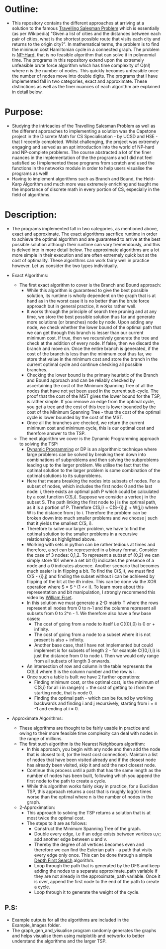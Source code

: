 # Outline:

- This repository contains the different approaches at arriving at a solution to the famous [Travelling Salesman Problem](https://en.wikipedia.org/wiki/Travelling_salesman_problem) which is essentially (as per Wikipedia) "Given a list of cities and the distances between each pair of cities, what is the shortest possible route that visits each city and returns to the origin city?". In mathematical terms, the problem is to find the minimum cost Hamiltonian cycle in a connected graph. The problem is [NP-Hard](https://en.wikipedia.org/wiki/NP-hardness), that is no feasible algorithm that can solve it in polynomial time. The programs in this repository extend upon the extremely unfeasible brute force algorithm which has time complexity of O(n!) where n is the number of nodes. This quickly becomes unfeasible once the number of nodes move into double digits. The programs that I have implemented fall in two categories, exact and approximate. These distinctions as well as the finer nuances of each algorithm are explained in detail below.

# Purpose:

- Studying the intricacies of the Travelling Salesman Problem as well as the different approaches to implementing a solution was the Capstone project in the Discrete Math for CS Specialisation - by UCSD and HSE - that I recently completed. Whilst challenging, the project was extremely engaging and served as an apt introduction into the world of NP-hard and NP-complete problems. The course abstracted a lot of the finer nuances in the implementation of the the programs and I did not feel satisfied so I implemented these programs from scratch and used the functions in the networkx module in order to help users visualise the programs as well!
- Having to implement algorithms such as Branch and Bound, the Held-Karp Algorithm and much more was extremely enriching and taught me the importance of discrete math in every portion of CS, especially in the field of algorithms.

# Description:

- The programs implemented fall in two categories, as mentioned above, exact and approximate. The exact algorithms sacrifice runtime in order to achieve the optimal algorithm and are guaranteed to arrive at the best possible solution although their runtime can vary tremendously, and this is delved into in more detail below. The approximate algorithms are a lot more simple in their execution and are often extremely quick but at the cost of optimality. These algorithms can work fairly well in practice however. Let us consider the two types individually.

- Exact Algorithms:
    - The first exact algorithm to cover is the Branch and Bound approach:
        - While this algorithm is guaranteed to give the best possible solution, its runtime is wholly dependent on the graph that is at hand as in the worst case it is no better than the brute force approach but in general practice, it works rather well.
        - It works through the principle of search tree pruning and at any time, we store the best possible solution thus far and generate more solutions (or branches) node by node. Upon adding any node, we check whether the lower bound of the optimal path that we can get through this branch is lesser than our current minimum cost. If true, then we recursively generate the tree and check at the addition of every node. If false, then we discard the branch and move on. Once the entire branch is generated, if the cost of the branch is less than the minimum cost thus far, we store that value in the minimum cost and store the branch in the current optimal cycle and continue checking all possible branches.
        - Checking the lower bound is the primary heuristic of the Branch and Bound approach and can be reliably checked by ascertaining the cost of the Minimum Spanning Tree of all the nodes that have not yet been used in the current sub-cycle. The proof that the cost of the MST gives the lower bound for the TSP, is rather simple. If you remove an edge from the optimal cycle, you get a tree and the cost of this tree is lower bounded by the cost of the Minimum Spanning Tree - thus the cost of the optimal cycle is lower bounded by the cost of the MST.
        - Once all the branches are checked, we return the current minimum cost and minimum cycle, this is our optimal cost and therefore answer to the TSP.
    - The next algorithm we cover is the Dynamic Programming approach to solving the TSP:
        - [Dynamic Programming](https://www.educative.io/courses/grokking-dynamic-programming-patterns-for-coding-interviews/m2G1pAq0OO0#:~:text=Dynamic%20Programming%20(DP)%20is%20an,optimal%20solution%20to%20its%20subproblems) or DP is an algorithmic technique where large problems can be solved by breaking them down into combinations of subproblems and then solving the subproblems leading up to the larger problem. We utilise the fact that the optimal solution to the larger problem is some combination of the optimal solutions to its subproblems.
        - Here that means breaking the nodes into subsets of nodes. For a subset of nodes, which includes the first node: 0 and the last node: i, there exists an optimal path P which could be calculated by a cost function C(S,i). Suppose we consider a vertex j in the subset S. The path linking the first node to j is the optimal path, as it is a portion of P. Therefore C(S,i) = C(S-{i},j) + W(j,i) where W is the distance from j to i. Therefore the problem can be broken down into much smaller problems and we choose j such that it yields the smallest C(S, i).
        - Therefore to solve our larger problem, we have to find the optimal solution to the smaller problems in a recursive relationship as highlighted above.
        - Working with sets in python can be rather tedious at times and therefore, a set can be represented in a binary format. Consider the case of 3 nodes: 0,1,2. To represent a subset of {0,2} we can simply store 101 where a set bit (1) indicates the presence of a node and a 0 indicates absence. Another scenario that becomes much easier is in flipping a bit. To find the C(S,i), we must find C(S - {i},j) and finding the subset without i can be achieved by flipping of the bit at the ith index. This can be done via the XOR operation where S = S ^ (1 << i). To learn more about this representation and bit manipulation, I strongly recommend this video by [William Fiset](https://www.youtube.com/watch?v=cY4HiiFHO1o).
        - In this solution we must generate a 2-D matrix T where the rows represent all nodes from 0 to n-1 and the columns represent all subsets from 0 to 2^n - 1. We therefore also have a few base cases:
            - The cost of going from a node to itself i.e C({0},0) is 0 or + infinity.
            - The cost of going from a node to a subset where it is not present is also + infinity.
            - Another base case, that I have not implemented but could implement is for subsets of length 2 - for example C({0,i},i) is just the distance from 0 to node i. Then we would only range from all subsets of length 3 onwards.
        - An intersection of row and column in the table represents the C(S,i) where S is the column number and the row is i.
        - Once such a table is built we have 2 further operations:
            - Finding minimum cost, or the optimal cost, is the minimum of C(S,i) for all i in range(n) + the cost of getting to i from the starting node, that is node 0.
            - Finding the optimal path - which can be found by working backwards and finding i and j recursively, starting from i = n -1 and ending at i = 0.

- Approximate Algorithms:
    - These algorithms are thought to be fairly usable in practice and owing to their more feasible time complexity can deal with nodes in the range of millions.
    - The first such algorithm is the Nearest Neighbours algorithm:
        - In this approach, you begin with any node and then add the node that is closest to it, (or the least cost connection). Maintain a list of nodes that have been visited already and if the closest node has already been visited, skip it and add the next closest node.
        - Continue this process until a path that has the same length as the number of nodes has been built, following which you append the first node to the path to create a cycle.
        - While this algorithm works fairly okay in practice, for a Euclidian TSP, this approach returns a cost that is roughly log(n) times worse than the optimal where n is the number of nodes in the graph.
    - 2-Approximation:
        - This approach to solving the TSP returns a solution that is at most twice the optimal cost.
        - The steps to it are as follows:
            - Construct the Minimum Spanning Tree of the graph.
            - Double every edge, i.e if an edge exists between vertices u,v; add another edge between u and v.
            - Thereby the degree of all vertices becomes even and therefore we can find the Eulerian path - a path that visits every edge only once. This can be done through a simple [Depth First Search](http://www.graph-magics.com/articles/euler.php) algorithm.
            - Loop through the path that is generated by the DFS and keep adding the nodes to a separate approximate_path variable if they are not already in the approximate_path variable. Once it is over, append the first node to the end of the path to create a cycle.
            - Loop through it to generate the weight of the cycle.

## P.S:
- Example outputs for all the algorithms are included in the Example_Images folder.
- The graph_gen_and_visualise program randomly generates the graphs and helps visualise them using matplotlib and networkx to better understand the algorithms and the larger TSP.
